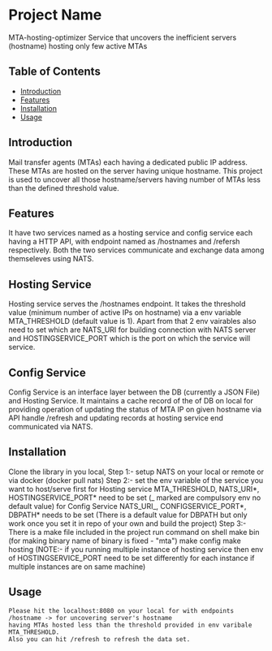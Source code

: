 # Project Name

MTA-hosting-optimizer
Service that uncovers the inefficient servers (hostname) hosting only few active MTAs

## Table of Contents

- [Introduction](#introduction)
- [Features](#features)
- [Installation](#installation)
- [Usage](#usage)

## Introduction

Mail transfer agents (MTAs) each having a dedicated public IP address.
These MTAs are hosted on the server having unique hostname.
This project is used to uncover all those hostname/servers having number of MTAs less than the defined threshold value.

## Features

It have two services named as a hosting service and config service each having a HTTP API, with endpoint named as /hostnames and /refersh respectively. Both the two services communicate and exchange data among themseleves using NATS.

## Hosting Service

Hosting service serves the /hostnames endpoint. It takes the threshold value (minimum number of active IPs on hostname) via a env variable MTA_THRESHOLD (default value is 1). Apart from that 2 env vairables also need to set which are NATS_URI for building connection with NATS server and HOSTINGSERVICE_PORT which is the port on which the service will service.

## Config Service

Config Service is an interface layer between the DB (currently a JSON File) and Hosting Service. It maintains a cache record of the of DB on local for providing operation of updating the status of MTA IP on given hostname via API handle /refresh and updating records at hosting service end communicated via NATS.

## Installation

Clone the library in you local,
Step 1:- setup NATS on your local or remote or via docker (docker pull nats)
Step 2:- set the env variable of the service you want to host/serve first
for Hosting service MTA_THRESHOLD, NATS_URI*, HOSTINGSERVICE_PORT* need to be set (_ marked are compulsory env no default value)
for Config Service NATS_URI_, CONFIGSERVICE_PORT*, DBPATH* needs to be set (There is a default value for DBPATH but only work once you set it in repo of your own and build the project)
Step 3:- There is a make file included in the project
run command on shell
make bin (for making binary name of binary is fixed - "mta")
make config
make hosting
(NOTE:- if you running multiple instance of hosting service then env of HOSTINGSERVICE_PORT need to be set differently for each instance if multiple instances are on same machine)

## Usage

    Please hit the localhost:8080 on your local for with endpoints /hostname -> for uncovering server's hostname
    having MTAs hosted less than the threshold provided in env varibale MTA_THRESHOLD.
    Also you can hit /refresh to refresh the data set.
